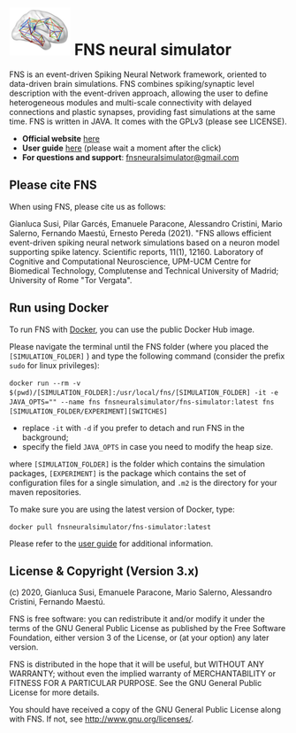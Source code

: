 ![FNS logo](https://github.com/fnsneuralsimulator/FNS-scripts_and_tools/blob/master/FNSlogo.png?raw=true "FNS logo") FNS neural simulator
=====

FNS is an event-driven Spiking Neural Network framework, oriented to 
data-driven brain simulations. FNS combines spiking/synaptic level 
description with the event-driven approach, allowing the user to define 
heterogeneous modules and multi-scale connectivity with delayed connections 
and plastic synapses, providing fast simulations at the same time.
FNS is written in JAVA.
It comes with the GPLv3 (please see LICENSE).

* **Official website** [here](http://www.fnsneuralsimulator.org)
* **User guide** [here](https://docs.google.com/document/d/1TJ5vWIBHW81IaySHM5b81JeZehEwZXo8hFj2SIrKnKY/export?format=pdf) (please wait a moment after the click)
* **For questions and support**: fnsneuralsimulator@gmail.com


Please cite FNS
------------

When using FNS, please cite us as follows:

Gianluca Susi, Pilar Garcés, Emanuele Paracone, Alessandro Cristini, Mario 
Salerno, Fernando Maestú, Ernesto Pereda (2021). "FNS allows efficient 
event-driven spiking neural network simulations based on a neuron model 
supporting spike latency. Scientific reports, 11(1), 12160.
Laboratory of Cognitive and Computational Neuroscience, UPM-UCM Centre for 
Biomedical Technology, Complutense and Technical University of Madrid; 
University of Rome "Tor Vergata".   


Run using Docker
------------

To run FNS with [Docker](https://docs.docker.com/install/), you can use the public Docker Hub image. 

Please navigate the terminal until the FNS folder (where you placed the `[SIMULATION_FOLDER]` ) and type the following command (consider the prefix `sudo` for linux privileges):

`docker run --rm -v $(pwd)/[SIMULATION_FOLDER]:/usr/local/fns/[SIMULATION_FOLDER] -it -e JAVA_OPTS="" --name fns fnsneuralsimulator/fns-simulator:latest fns [SIMULATION_FOLDER/EXPERIMENT][SWITCHES]`

* replace `-it` with `-d` if you prefer to detach and run FNS in the background;
* specify the field `JAVA_OPTS` in case you need to modify the heap size.

where `[SIMULATION_FOLDER]` is the folder which contains the simulation packages, `[EXPERIMENT]` is the package which contains the set of configuration files for a single simulation, and `.m2` is the directory for your maven repositories. 

To make sure you are using the latest version of Docker, type:

`docker pull fnsneuralsimulator/fns-simulator:latest`

Please refer to the [user guide](https://docs.google.com/document/d/1-oJK6dzu6KIggYonajqVq8xA6mUZ3ZZdBMq7zVMyTcA/export?format=pdf) for additional information.

License & Copyright (Version 3.x)
-------------------

(c) 2020, Gianluca Susi, Emanuele Paracone, Mario Salerno, 
 Alessandro Cristini, Fernando Maestú.

FNS is free software: you can redistribute it and/or modify
it under the terms of the GNU General Public License as published by
the Free Software Foundation, either version 3 of the License, or
(at your option) any later version.

FNS is distributed in the hope that it will be useful, but WITHOUT ANY 
WARRANTY; without even the implied warranty of MERCHANTABILITY or FITNESS FOR 
A PARTICULAR PURPOSE. See the GNU General Public License for more details.
 
You should have received a copy of the GNU General Public License along with 
FNS. If not, see <http://www.gnu.org/licenses/>.

